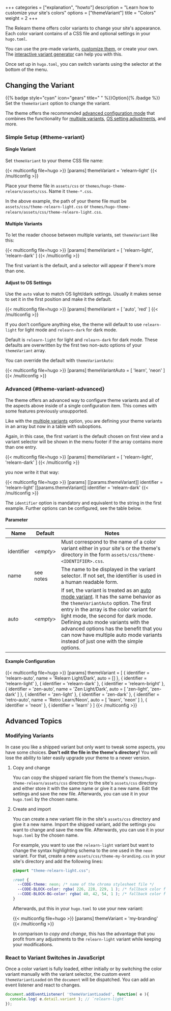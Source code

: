 +++
categories = ["explanation", "howto"]
description = "Learn how to customize your site's colors"
options = ["themeVariant"]
title = "Colors"
weight = 2
+++

The Relearn theme offers color variants to change your site's appearance. Each color variant contains of a CSS file and optional settings in your `hugo.toml`.

You can use the pre-made variants, [customize them](#modifying-variants), or create your own. The [interactive variant generator](configuration/branding/generator) can help you with this.

Once set up in `hugo.toml`, you can switch variants using the selector at the bottom of the menu.

## Changing the Variant

{{% badge style="cyan" icon="gears" title=" " %}}Option{{% /badge %}} Set the `themeVariant` option to change the variant.

The theme offers the recommended [advanced configuration mode](#theme-variant-advanced) that combines the functionality for [multiple variants](#multiple-variants), [OS setting adjustments](#adjust-to-os-settings), and more.

### Simple Setup {#theme-variant}

#### Single Variant

Set `themeVariant` to your theme CSS file name:

{{< multiconfig file=hugo >}}
[params]
  themeVariant = 'relearn-light'
{{< /multiconfig >}}

Place your theme file in `assets/css` or `themes/hugo-theme-relearn/assets/css`. Name it `theme-*.css`.

In the above example, the path of your theme file must be `assets/css/theme-relearn-light.css` or `themes/hugo-theme-relearn/assets/css/theme-relearn-light.css`.

#### Multiple Variants

To let the reader choose between multiple variants, set `themeVariant` like this:

{{< multiconfig file=hugo >}}
[params]
  themeVariant = [ 'relearn-light', 'relearn-dark' ]
{{< /multiconfig >}}

The first variant is the default, and a selector will appear if there's more than one.

#### Adjust to OS Settings

Use the `auto` value to match OS light/dark settings. Usually it makes sense to set it in the first position and make it the default.

{{< multiconfig file=hugo >}}
[params]
  themeVariant = [ 'auto', 'red' ]
{{< /multiconfig >}}

If you don't configure anything else, the theme will default to use `relearn-light` for light mode and `relearn-dark` for dark mode.

Default is `relearn-light` for light and `relearn-dark` for dark mode. These defaults are overwritten by the first two non-auto options of your `themeVariant` array.

You can override the default with `themeVariantAuto`:

{{< multiconfig file=hugo >}}
[params]
  themeVariantAuto = [ 'learn', 'neon' ]
{{< /multiconfig >}}

### Advanced {#theme-variant-advanced}

The theme offers an advanced way to configure theme variants and all of the aspects above inside of a single configuration item. This comes with some features previously unsupported.

Like with the [multiple variants](#multiple-variants) option, you are defining your theme variants in an array but now in a table with suboptions.

Again, in this case, the first variant is the default chosen on first view and a variant selector will be shown in the menu footer if the array contains more than one entry.

{{< multiconfig file=hugo >}}
[params]
  themeVariant = [ 'relearn-light', 'relearn-dark' ]
{{< /multiconfig >}}

you now write it that way:

{{< multiconfig file=hugo >}}
[params]
  [[params.themeVariant]]
    identifier = 'relearn-light'
  [[params.themeVariant]]
    identifier = 'relearn-dark'
{{< /multiconfig >}}

The `identifier` option is mandatory and equivalent to the string in the first example. Further options can be configured, see the table below.

#### Parameter

| Name                  | Default         | Notes       |
|-----------------------|-----------------|-------------|
| identifier            | _&lt;empty&gt;_ | Must correspond to the name of a color variant either in your site's or the theme's directory in the form `assets/css/theme-<IDENTIFIER>.css`. |
| name                  | see notes       | The name to be displayed in the variant selector. If not set, the identifier is used in a human readable form. |
| auto                  | _&lt;empty&gt;_ | If set, the variant is treated as an [auto mode variant](#adjust-to-os-settings). It has the same behavior as the `themeVariantAuto` option. The first entry in the array is the color variant for light mode, the second for dark mode. Defining auto mode variants with the advanced options has the benefit that you can now have multiple auto mode variants instead of just one with the simple options. |

#### Example Configuration

{{< multiconfig file=hugo >}}
[params]
themeVariant = [
	{ identifier = 'relearn-auto',  name = 'Relearn Light/Dark', auto = [] },
	{ identifier = 'relearn-light'  },
	{ identifier = 'relearn-dark'   },
	{ identifier = 'relearn-bright' },
	{ identifier = 'zen-auto',      name = 'Zen Light/Dark', auto = [ 'zen-light', 'zen-dark' ] },
	{ identifier = 'zen-light'      },
	{ identifier = 'zen-dark'       },
	{ identifier = 'retro-auto',    name = 'Retro Learn/Neon', auto = [ 'learn', 'neon' ] },
	{ identifier = 'neon'           },
	{ identifier = 'learn'          }
]
{{< /multiconfig >}}

## Advanced Topics

### Modifying Variants

In case you like a shipped variant but only want to tweak some aspects, you have some choices. **Don't edit the file in the theme's directory!** You will lose the ability to later easily upgrade your theme to a newer version.

1. Copy and change

    You can copy the shipped variant file from the theme's `themes/hugo-theme-relearn/assets/css` directory to the site's `assets/css` directory and either store it with the same name or give it a new name. Edit the settings and save the new file. Afterwards, you can use it in your `hugo.toml` by the chosen name.

2. Create and import

    You can create a new variant file in the site's `assets/css` directory and give it a new name. Import the shipped variant, add the settings you want to change and save the new file. Afterwards, you can use it in your `hugo.toml` by the chosen name.

    For example, you want to use the `relearn-light` variant but want to change the syntax highlighting schema to the one used in the `neon` variant. For that, create a new `assets/css/theme-my-branding.css` in your site's directory and add the following lines:

    ````css {title="assets/css/theme-my-branding.css"}
    @import "theme-relearn-light.css";

    :root {
      --CODE-theme: neon; /* name of the chroma stylesheet file */
      --CODE-BLOCK-color: rgba( 226, 228, 229, 1 ); /* fallback color for code text */
      --CODE-BLOCK-BG-color: rgba( 40, 42, 54, 1 ); /* fallback color for code background */
    }
    ````

    Afterwards, put this in your `hugo.toml` to use your new variant:

    {{< multiconfig file=hugo >}}
    [params]
      themeVariant = 'my-branding'
    {{< /multiconfig >}}

    In comparison to _copy and change_, this has the advantage that you profit from any adjustments to the `relearn-light` variant while keeping your modifications.

### React to Variant Switches in JavaScript

Once a color variant is fully loaded, either initially or by switching the color variant manually with the variant selector, the custom event `themeVariantLoaded` on the `document` will be dispatched. You can add an event listener and react to changes.

````javascript {title="JavaScript"}
document.addEventListener( 'themeVariantLoaded', function( e ){
  console.log( e.detail.variant ); // `relearn-light`
});
````
